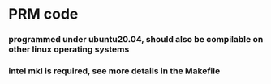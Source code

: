 # PRM code
### programmed under ubuntu20.04, should also be compilable on other linux operating systems
### intel mkl is required, see more details in the Makefile
